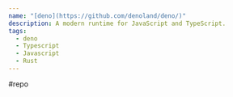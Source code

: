 ```yaml
---
name: "[deno](https://github.com/denoland/deno/)"
description: A modern runtime for JavaScript and TypeScript.
tags:
  - deno
  - Typescript
  - Javascript
  - Rust
---
```

#repo